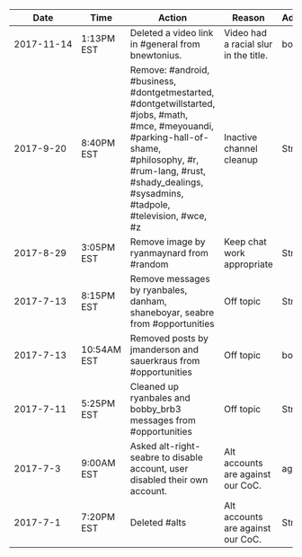 Date|Time|Action|Reason|Administrator
---|---|---|---|---
<nobr>2017-11-14</nobr>|1:13PM EST|Deleted a video link in #general from bnewtonius.|Video had a racial slur in the title.|bobby_brb3
<nobr>2017-9-20</nobr>|8:40PM EST|Remove: #android, #business, #dontgetmestarted, #dontgetwillstarted, #jobs, #math, #mce, #meyouandi, #parking-hall-of-shame, #philosophy, #r, #rum-lang, #rust, #shady_dealings, #sysadmins, #tadpole, #television, #wce, #z|Inactive channel cleanup|StrangeWill
<nobr>2017-8-29</nobr>|3:05PM EST|Remove image by ryanmaynard from #random|Keep chat work appropriate|StrangeWill
<nobr>2017-7-13</nobr>|8:15PM EST|Remove messages by ryanbales, danham, shaneboyar, seabre from #opportunities|Off topic|StrangeWill
<nobr>2017-7-13</nobr>|10:54AM EST|Removed posts by jmanderson and sauerkraus from #opportunities|Off topic|bobby_brb3
<nobr>2017-7-11</nobr>|5:25PM EST|Cleaned up ryanbales and bobby_brb3 messages from #opportunities|Off topic|StrangeWill
<nobr>2017-7-3</nobr>|9:00AM EST|Asked alt-right-seabre to disable account, user disabled their own account.|Alt accounts are against our CoC.|agarzola
  <nobr>2017-7-1</nobr>|7:20PM EST|Deleted #alts|Alt accounts are against our CoC.|StrangeWill
